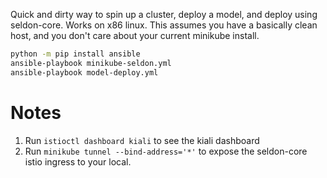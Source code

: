 Quick and dirty way to spin up a cluster, deploy a model,
and deploy using seldon-core.  Works on x86 linux.
This assumes you have a basically clean host, and you don't care
about your current minikube install.

```bash
python -m pip install ansible
ansible-playbook minikube-seldon.yml
ansible-playbook model-deploy.yml
```

# Notes
1. Run `istioctl dashboard kiali` to see the kiali dashboard
2. Run `minikube tunnel --bind-address='*'` to expose the seldon-core istio ingress to your local.